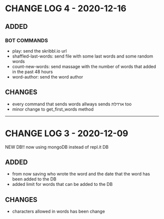 # CHANGE LOG 4 - 2020-12-16

## ADDED

### BOT COMMANDS
- play: send the skribbl.io url
- shaffled-last-words: send file with some last words and some random words
- count-new-words: send massage with the number of words that added in the past 48 hours
- word-author: send the word author

## CHANGES
- every command that sends words allways sends ארדלת too 
- minor change to get_first_words method

---

# CHANGE LOG 3 - 2020-12-09
  NEW DB!! now using mongoDB instead of repl.it DB

## ADDED

- from now saving who wrote the word and the date that the word has been added to the DB
- added limit for words that can be added to the DB

## CHANGES
- characters allowed in words has been change


